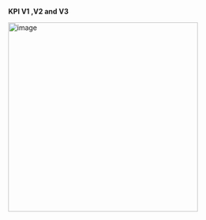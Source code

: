 
**KPI V1 ,V2 and V3**


<img width="384" alt="image" src="https://github.com/user-attachments/assets/dc307a8a-b2d6-4e28-aad3-3c3bc083c7c2" />

